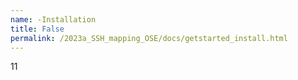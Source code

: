 ```yaml
---
name: -Installation
title: False
permalink: /2023a_SSH_mapping_OSE/docs/getstarted_install.html
---
```


11